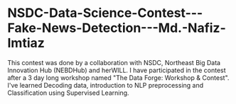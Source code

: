 # NSDC-Data-Science-Contest---Fake-News-Detection---Md.-Nafiz-Imtiaz
This contest was done by a collaboration with NSDC, Northeast Big Data Innovation Hub (NEBDHub) and herWILL. I have participated in the contest after a 3 day long workshop named "The Data Forge: Workshop & Contest". I've learned Decoding data, introduction to NLP preprocessing and Classification using Supervised Learning.  
